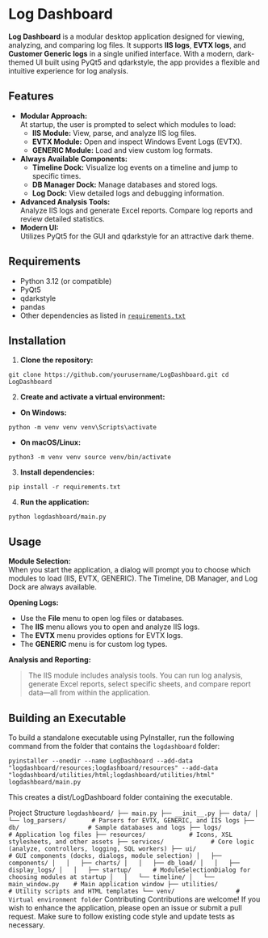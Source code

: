 # Log Dashboard

**Log Dashboard** is a modular desktop application designed for viewing, analyzing, and comparing log files. It supports **IIS logs**, **EVTX logs**, and **Customer Generic logs** in a single unified interface. With a modern, dark-themed UI built using PyQt5 and qdarkstyle, the app provides a flexible and intuitive experience for log analysis.

## Features

- **Modular Approach:**  
  At startup, the user is prompted to select which modules to load:
  - **IIS Module:** View, parse, and analyze IIS log files.
  - **EVTX Module:** Open and inspect Windows Event Logs (EVTX).
  - **GENERIC Module:** Load and view custom log formats.
- **Always Available Components:**  
  - **Timeline Dock:** Visualize log events on a timeline and jump to specific times.
  - **DB Manager Dock:** Manage databases and stored logs.
  - **Log Dock:** View detailed logs and debugging information.
- **Advanced Analysis Tools:**  
  Analyze IIS logs and generate Excel reports. Compare log reports and review detailed statistics.
- **Modern UI:**  
  Utilizes PyQt5 for the GUI and qdarkstyle for an attractive dark theme.

## Requirements

- Python 3.12 (or compatible)
- PyQt5
- qdarkstyle
- pandas
- Other dependencies as listed in [`requirements.txt`](requirements.txt)

## Installation

1. **Clone the repository:**

`
git clone https://github.com/yourusername/LogDashboard.git
cd LogDashboard
`

2. **Create and activate a virtual environment:**

- **On Windows:**

`
python -m venv venv
venv\Scripts\activate
`

- **On macOS/Linux:**

`
python3 -m venv venv
source venv/bin/activate
`

3. **Install dependencies:**

`
pip install -r requirements.txt
`

4. **Run the application:**

`
python logdashboard/main.py
`

## Usage
**Module Selection:**  
When you start the application, a dialog will prompt you to choose which modules to load (IIS, EVTX, GENERIC). The Timeline, DB Manager, and Log Dock are always available.

**Opening Logs:**

- Use the **File** menu to open log files or databases.
- The **IIS** menu allows you to open and analyze IIS logs.
- The **EVTX** menu provides options for EVTX logs.
- The **GENERIC** menu is for custom log types.

**Analysis and Reporting:**  
>The IIS module includes analysis tools. You can run log analysis, generate Excel reports, select specific sheets, and compare report data—all from within the application.

## Building an Executable

To build a standalone executable using PyInstaller, run the following command from the folder that contains the `logdashboard` folder:


`
pyinstaller --onedir --name LogDashboard --add-data "logdashboard/resources;logdashboard/resources" --add-data "logdashboard/utilities/html;logdashboard/utilities/html" logdashboard/main.py
`

This creates a dist/LogDashboard folder containing the executable.

Project Structure
`
logdashboard/
├── main.py
├── __init__.py
├── data/
│   └── log_parsers/       # Parsers for EVTX, GENERIC, and IIS logs
├── db/                   # Sample databases and logs
├── logs/                 # Application log files
├── resources/            # Icons, XSL stylesheets, and other assets
├── services/             # Core logic (analyze, controllers, logging, SQL workers)
├── ui/                   # GUI components (docks, dialogs, module selection)
│   ├── components/
│   │   ├── charts/
│   │   ├── db_load/
│   │   ├── display_logs/
│   │   ├── startup/      # ModuleSelectionDialog for choosing modules at startup
│   │   └── timeline/
│   └── main_window.py    # Main application window
├── utilities/            # Utility scripts and HTML templates
└── venv/                 # Virtual environment folder
`
Contributing
Contributions are welcome! If you wish to enhance the application, please open an issue or submit a pull request. Make sure to follow existing code style and update tests as necessary.
